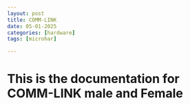 ```yaml
---
layout: post
title: COMM-LINK
date: 05-01-2025
categories: [hardware]
tags: [microhar]

---
```


# This is the documentation for COMM-LINK male and Female